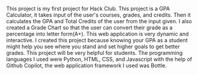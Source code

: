 This project is my first project for Hack Club.
This project is a GPA Calculator, it takes input of the user's courses, grades, and credits.
Then it calculates the GPA and Total Credits of the user from the input given.
I also created a Grade Chart so that the user can convert their grade as a percentage into letter form(A+).
This web application is very dynamic and interactive.
I created this project because knowing your GPA as a student might help you see where you stand and set higher goals to get better grades.
This project will be very helpful for students.
The programming languages I used were Python, HTML, CSS, and Javascript with the help of Github Copilot, the web application framework I used was Bottle.
